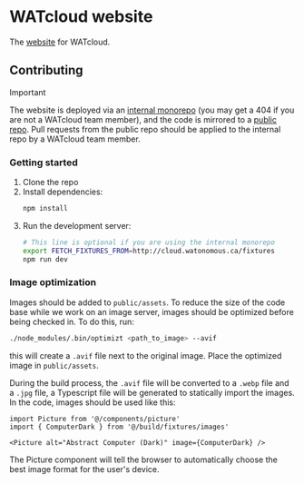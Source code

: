 # WATcloud website

The [website](https://cloud.watonomous.ca) for WATcloud.

## Contributing

> [!IMPORTANT]  
> The website is deployed via an [internal monorepo](https://github.com/WATonomous/infra-config)
> (you may get a 404 if you are not a WATcloud team member), and the code is mirrored to a
> [public repo](https://github.com/WATonomous/watcloud-website). Pull requests from the public
> repo should be applied to the internal repo by a WATcloud team member.

### Getting started

1. Clone the repo
2. Install dependencies:
    ```bash
    npm install
    ```
3. Run the development server:
    ```bash
    # This line is optional if you are using the internal monorepo
    export FETCH_FIXTURES_FROM=http://cloud.watonomous.ca/fixtures
    npm run dev
    ```

### Image optimization

Images should be added to `public/assets`. To reduce the size of the code base while we work on an image server, images should be optimized before being checked in. To do this, run:

```bash
./node_modules/.bin/optimizt <path_to_image> --avif
```

this will create a `.avif` file next to the original image. Place the optimized image in `public/assets`.

During the build process, the `.avif` file will be converted to a `.webp` file and a `.jpg` file, a Typescript file will be generated to
statically import the images. In the code, images should be used like this:

```tsx
import Picture from '@/components/picture'
import { ComputerDark } from '@/build/fixtures/images'

<Picture alt="Abstract Computer (Dark)" image={ComputerDark} />
```

The Picture component will tell the browser to automatically choose the best image format for the user's device.
